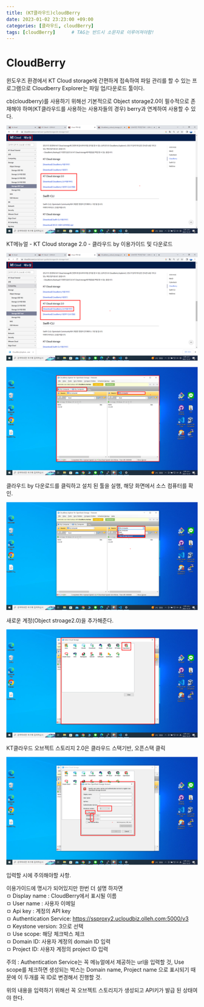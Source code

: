 ```yaml
---
title: (KT클라우드)cloudBerry
date: 2023-01-02 23:23:00 +09:00
categories: [클라우드, cloudBerry]
tags: [cloudBerry]		# TAG는 반드시 소문자로 이루어져야함!
---
```



# CloudBerry


윈도우즈 환경에서 KT Cloud storage에 간편하게 접속하여 파일 관리를 할 수 있는 프로그램으로 Cloudberry Explorer는 파일 업/다운로드 툴이다.

cb(cloudberry)를 사용하기 위해선 기본적으로 Object storage2.0이 필수적으로 존재해야 하며(KT클라우드를 사용하는 사용자들의 경우) berry과 연계하여 사용할 수 있다.

 ![berry](./assets/img/KTcoud/cloudBerry/by01.png)

 
 KT메뉴얼 - KT Cloud storage 2.0 - 클라우드 by 이용가이드 및 다운로드 
 

 ![berry](./assets/img/KTcoud/cloudBerry/by02.png)

 ![berry](./assets/img/KTcoud/cloudBerry/by03.png)


 클라우드 by 다운로드를 클릭하고 설치 된 툴을 실행, 해당 화면에서 소스 컴퓨터를 확인.
 

 ![berry](./assets/img/KTcoud/cloudBerry/by04.png)
 
 
 새로운 계정(Object stroage2.0)을 추가해준다.
 

 ![berry](./assets/img/KTcoud/cloudBerry/by05.png)

 
 KT클라우드 오브젝트 스토리지 2.0은 클라우드 스택기반, 오픈스택 클릭
 

 ![berry](./assets/img/KTcoud/cloudBerry/by06.png)

 
 입력할 시에 주의해야할 사항.

 이용가이드에 명시가 되어있지만 한번 더 설명 하자면 <br/>
 ㅁ Display name : CloudBerry에서 표시될 이름 <br/>
 ㅁ User name : 사용자 이메일 <br/>
 ㅁ Api key : 계정의 API key <br/>
 ㅁ Authentication Service: https://ssproxy2.ucloudbiz.olleh.com:5000/v3 <br/>
 ㅁ Keystone version: 3으로 선택 <br/>
 ㅁ Use scope: 해당 체크박스 체크 <br/>
 ㅁ Domain ID: 사용자 계정의 domain ID 입력 <br/>
 ㅁ Project ID: 사용자 계정의 project ID 입력 <br/>

 주의 : Authentication Service는 꼭 메뉴얼에서 제공하는 url을 입력할 것, Use scope를 체크하면 생성되는 박스는 Domain name, Project name 으로 표시되기 때문에 이 두개를 꼭 ID로 변경해서 진행할 것.

 위의 내용을 입력하기 위해선 꼭 오브젝트 스토리지가 생성되고 API키가 발급 된 상태여야 한다.